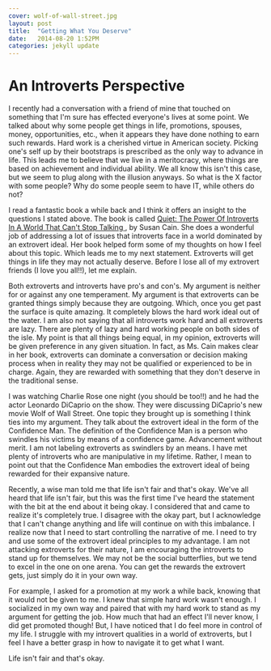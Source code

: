 ```yaml
---
cover: wolf-of-wall-street.jpg
layout: post
title:  "Getting What You Deserve"
date:   2014-08-20 1:52PM
categories: jekyll update
---
```


An Introverts Perspective
================


I recently had a conversation with a friend of mine that touched on something that I'm sure has effected everyone's lives at some point.  We talked about why some people get things in life, promotions, spouses, money, opportunities, etc., when it appears they have done nothing to earn such rewards.  Hard work is a cherished virtue in American society.  Picking one's self up by their bootstraps is prescribed as the only way to advance in life.  This leads me to believe that we live in a meritocracy, where things are based on achievement and individual ability.  We all know this isn't this case, but we seem to plug along with the illusion anyways.  So what is the X factor with some people?  Why do some people seem to have IT, while others do not?

I read a fantastic book a while back and I think it offers an insight to the questions I stated above.  The book is called <a href="http://www.amazon.com/Quiet-Power-Introverts-World-Talking/dp/0307352153/ref=sr_1_1?s=books&ie=UTF8&qid=1408569046&sr=1-1&keywords=quiet+the+power+of+introverts+in+a+world+that+can%27t+stop+talking" target="blank"> Quiet: The Power Of Introverts In A World That Can't Stop Talking </a>, by Susan Cain.  She does a wonderful job of addressing a lot of issues that introverts face in a world dominated by an extrovert ideal.  Her book helped form some of my thoughts on how I feel about this topic.  Which leads me to my next statement.  Extroverts will get things in life they may not actually deserve.  Before I lose all of my extrovert friends (I love you all!!), let me explain.

Both extroverts and introverts have pro's and con's.  My argument is neither for or against any one temperament.  My argument is that extroverts can be granted things simply because they are outgoing.  Which, once you get past the surface is quite amazing.  It completely blows the hard work ideal out of the water.  I am also not saying that all introverts work hard and all extroverts are lazy.    There are plenty of lazy and hard working people on both sides of the isle.  My point is that all things being equal, in my opinion, extroverts will be given preference in any given situation.  In fact, as Ms. Cain makes clear in her book, extroverts can dominate a conversation or decision making process when in reality they may not be qualified or experienced to be in charge.  Again, they are rewarded with something that they don't deserve in the traditional sense.  

I was watching Charlie Rose one night (you should be too!!) and he had the actor Leonardo DiCaprio on the show.  They were discussing DiCaprio's new movie Wolf of Wall Street.  One topic they brought up is something I think ties into my argument.  They talk about the extrovert ideal in the form of the Confidence Man.  The definition of the Confidence Man is a person who swindles his victims by means of a confidence game.  Advancement without merit.  I am not labeling extroverts as swindlers by an means.  I have met plenty of introverts who are manipulative in my lifetime.  Rather, I mean to point out that the Confidence Man embodies the extrovert ideal of being rewarded for their expansive nature.    

Recently, a wise man told me that life isn't fair and that's okay.  We've all heard that life isn't fair, but this was the first time I've heard the statement with the bit at the end about it being okay.  I considered that and came to realize it's completely true.  I disagree with the okay part, but I acknowledge that I can't change anything and life will continue on with this imbalance.  I realize now that I need to start controlling the narrative of me.  I need to try and use some of the extrovert ideal principles to my advantage.  I am not attacking extroverts for their nature, I am encouraging the introverts to stand up for themselves.  We may not be the social butterflies, but we tend to excel in the one on one arena.  You can get the rewards the extrovert gets, just simply do it in your own way.  

For example, I asked for a promotion at my work a while back, knowing that it would not be given to me.  I knew that simple hard work wasn't enough.  I socialized in my own way and paired that with my hard work to stand as my argument for getting the job.  How much that had an effect I'll never know, I did get promoted though!  But, I have noticed that I do feel more in control of my life.  I struggle with my introvert qualities in a world of extroverts, but I feel I have a better grasp in how to navigate it to get what I want.     

Life isn't fair and that's okay.  
